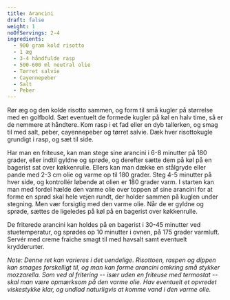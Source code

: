 ```yaml
---
title: Arancini
draft: false
weight: 1
noOfServings: 2-4
ingredients:
  - 900 gram kold risotto
  - 1 æg
  - 3-4 håndfulde rasp
  - 500-600 ml neutral olie
  - Tørret salvie
  - Cayennepeber
  - Salt
  - Peber
---
```


Rør æg og den kolde risotto sammen, og form til små kugler på størrelse
med en golfbold. Sæt eventuelt de formede kugler på køl en halv time, så
er de nemmere at håndtere. Kom rasp i et fad eller en dyb tallerken, og
smag til med salt, peber, cayennepeber og tørret salvie. Dæk hver
risottokugle grundigt i rasp, og sæt til side.

Har man en friteuse, kan man stege sine arancini i 6-8 minutter på 180
grader, eller indtil gyldne og sprøde, og derefter sætte dem på køl på
en bagerist sat over køkkenrulle. Ellers kan man dække en stålgryde
eller pande med 2-3 cm olie og varme op til 180 grader. Steg 4-5
minutter på hver side, og kontrollér løbende at olien er 180 grader
varm. I starten kan man med fordel hælde den varme olie over toppen af
sine arancini for at forme en sprød skal hele vejen rundt, der holder
sammen på kuglen under stegning. Men vær forsigtig med den varme olie.
Når de er gyldne og sprøde, sættes de ligeledes på køl på en bagerist
over køkkenrulle.

De friterede arancini kan holdes på en bagerist i 30-45 minutter ved
stuetemperatur, og sprødes op 10 minutter i ovnen, på 175 grader
varmluft. Servér med creme fraiche smagt til med havsalt samt eventuelt
krydderurter.

*Note: Denne ret kan varieres i det uendelige. Risottoen, raspen og
dippen kan smages forskelligt til, og man kan forme arancini omkring små
stykker mozzarella. Som ved al fritering -- især uden en friteuse med
termostat -- skal man være opmærksom på den varme olie. Hav eventuelt et
opvredet viskestykke klar, og undlad naturligvis at komme vand i den
varme olie.*


